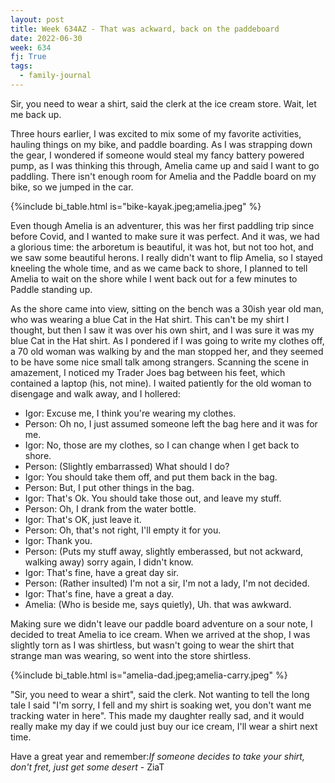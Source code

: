 ```yaml
---
layout: post
title: Week 634AZ - That was ackward, back on the paddeboard
date: 2022-06-30
week: 634
fj: True
tags:
  - family-journal
---
```


Sir, you need to wear a shirt, said the clerk at the ice cream store. Wait, let me back up.

Three hours earlier, I was excited to mix some of my favorite activities, hauling things on my bike, and paddle boarding. As I was strapping down the gear, I wondered if someone would steal my fancy battery powered pump, as I was thinking this through, Amelia came up and said I want to go paddling. There isn't enough room for Amelia and the Paddle board on my bike, so we jumped in the car.

{%include bi_table.html is="bike-kayak.jpeg;amelia.jpeg" %}

Even though Amelia is an adventurer, this was her first paddling trip since before Covid, and I wanted to make sure it was perfect. And it was, we had a glorious time: the arboretum is beautiful, it was hot, but not too hot, and we saw some beautiful herons. I really didn't want to flip Amelia, so I stayed kneeling the whole time, and as we came back to shore, I planned to tell Amelia to wait on the shore while I went back out for a few minutes to Paddle standing up.

As the shore came into view, sitting on the bench was a 30ish year old man, who was wearing a blue Cat in the Hat shirt. This can't be my shirt I thought, but then I saw it was over his own shirt, and I was sure it was my blue Cat in the Hat shirt. As I pondered if I was going to write my clothes off, a 70 old woman was walking by and the man stopped her, and they seemed to be have some nice small talk among strangers. Scanning the scene in amazement, I noticed my Trader Joes bag between his feet, which contained a laptop (his, not mine). I waited patiently for the old woman to disengage and walk away, and I hollered:

- Igor: Excuse me, I think you're wearing my clothes.
- Person: Oh no, I just assumed someone left the bag here and it was for me.
- Igor: No, those are my clothes, so I can change when I get back to shore.
- Person: (Slightly embarrassed) What should I do?
- Igor: You should take them off, and put them back in the bag.
- Person: But, I put other things in the bag.
- Igor: That's Ok. You should take those out, and leave my stuff.
- Person: Oh, I drank from the water bottle.
- Igor: That's OK, just leave it.
- Person: Oh, that's not right, I'll empty it for you.
- Igor: Thank you.
- Person: (Puts my stuff away, slightly emberassed, but not ackward, walking away) sorry again, I didn't know.
- Igor: That's fine, have a great day sir.
- Person: (Rather insulted) I'm not a sir, I'm not a lady, I'm not decided.
- Igor: That's fine, have a great a day.
- Amelia: (Who is beside me, says quietly), Uh. that was awkward.

Making sure we didn't leave our paddle board adventure on a sour note, I decided to treat Amelia to ice cream. When we arrived at the shop, I was slightly torn as I was shirtless, but wasn't going to wear the shirt that strange man was wearing, so went into the store shirtless.

{%include bi_table.html is="amelia-dad.jpeg;amelia-carry.jpeg" %}

"Sir, you need to wear a shirt", said the clerk. Not wanting to tell the long tale I said "I'm sorry, I fell and my shirt is soaking wet, you don't want me tracking water in here". This made my daughter really sad, and it would really make my day if we could just buy our ice cream, I'll wear a shirt next time.

Have a great year and remember:_If someone decides to take your shirt, don't fret, just get some desert_ - ZiaT
